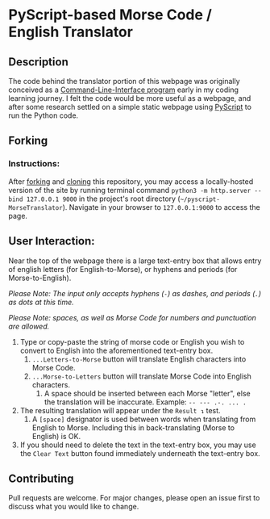 # PyScript-based Morse Code / English Translator

## Description

The code behind the translator portion of this webpage was originally conceived as a [Command-Line-Interface program](https://github.com/RainyCityCoder/EarlyPyProj/tree/main/MorseTranslator) early in my coding learning journey. I felt the code would be more useful as a webpage, and after some research settled on a simple static webpage using [PyScript](https://pyscript.net/) to run the Python code.

## Forking

### Instructions:

After [forking](https://docs.github.com/en/get-started/quickstart/fork-a-repo) and [cloning](https://docs.github.com/en/repositories/creating-and-managing-repositories/cloning-a-repository) this repository, you may access a locally-hosted version of the site by running terminal command `python3 -m http.server --bind 127.0.0.1 9000` in the project's root directory (`~/pyscript-MorseTranslator`). Navigate in your browser to `127.0.0.1:9000` to access the page.

## User Interaction:

Near the top of the webpage there is a large text-entry box that allows entry of english letters (for English-to-Morse), or hyphens and periods (for Morse-to-English).

_Please Note: The input only accepts hyphens (`-`) as dashes, and periods (`.`) as dots at this time._

_Please Note: spaces, as well as Morse Code for numbers and punctuation are allowed._

1. Type or copy-paste the string of morse code or English you wish to convert to English into the aforementioned text-entry box.
   1. `...Letters-to-Morse` button will translate English characters into Morse Code.
   2. `...Morse-to-Letters` button will translate Morse Code into English characters.
      1. A space should be inserted between each Morse "letter", else the translation will be inaccurate. Example: `-- --- .-. ... .`
2. The resulting translation will appear under the `Result ↴` test. 
   1. A `[space]` designator is used between words when translating from English to Morse. Including this in back-translating (Morse to English) is OK.
3. If you should need to delete the text in the text-entry box, you may use the `Clear Text` button found immediately underneath the text-entry box.

## Contributing

Pull requests are welcome. For major changes, please open an issue first
to discuss what you would like to change.
